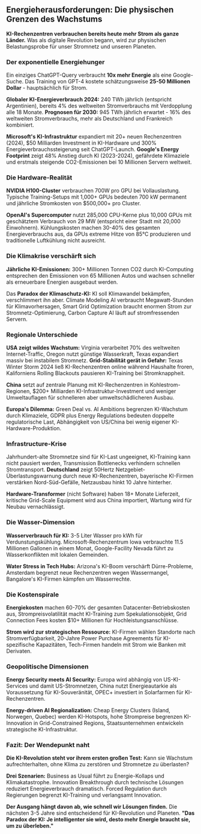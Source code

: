 ## Energieherausforderungen: Die physischen Grenzen des Wachstums

**KI-Rechenzentren verbrauchen bereits heute mehr Strom als ganze Länder.** Was als digitale Revolution begann, wird zur physischen Belastungsprobe für unser Stromnetz und unseren Planeten.

### Der exponentielle Energiehunger

Ein einziges ChatGPT-Query verbraucht **10x mehr Energie** als eine Google-Suche. Das Training von GPT-4 kostete schätzungsweise **25-50 Millionen Dollar** - hauptsächlich für Strom.

**Globaler KI-Energieverbrauch 2024:** 240 TWh jährlich (entspricht Argentinien), bereits 4% des weltweiten Stromverbrauchs mit Verdopplung alle 18 Monate. **Prognosen für 2030:** 945 TWh jährlich erwartet - 16% des weltweiten Stromverbrauchs, mehr als Deutschland und Frankreich kombiniert.

**Microsoft's KI-Infrastruktur** expandiert mit 20+ neuen Rechenzentren (2024), $50 Milliarden Investment in KI-Hardware und 300% Energieverbrauchssteigerung seit ChatGPT-Launch. **Google's Energy Footprint** zeigt 48% Anstieg durch KI (2023-2024), gefährdete Klimaziele und erstmals steigende CO2-Emissionen bei 10 Millionen Servern weltweit.

### Die Hardware-Realität

**NVIDIA H100-Cluster** verbrauchen 700W pro GPU bei Vollauslastung. Typische Training-Setups mit 1,000+ GPUs bedeuten 700 kW permanent und jährliche Stromkosten von $500,000+ pro Cluster.

**OpenAI's Supercomputer** nutzt 285,000 CPU-Kerne plus 10,000 GPUs mit geschätztem Verbrauch von 29 MW (entspricht einer Stadt mit 20,000 Einwohnern). Kühlungskosten machen 30-40% des gesamten Energieverbrauchs aus, da GPUs extreme Hitze von 85°C produzieren und traditionelle Luftkühlung nicht ausreicht.

### Die Klimakrise verschärft sich

**Jährliche KI-Emissionen:** 300+ Millionen Tonnen CO2 durch KI-Computing entsprechen den Emissionen von 65 Millionen Autos und wachsen schneller als erneuerbare Energien ausgebaut werden.

Das **Paradox der Klimaschutz-KI:** KI soll Klimawandel bekämpfen, verschlimmert ihn aber. Climate Modeling AI verbraucht Megawatt-Stunden für Klimavorhersagen, Smart Grid Optimization braucht enormen Strom zur Stromnetz-Optimierung, Carbon Capture AI läuft auf stromfressenden Servern.

### Regionale Unterschiede

**USA zeigt wildes Wachstum:** Virginia verarbeitet 70% des weltweiten Internet-Traffic, Oregon nutzt günstige Wasserkraft, Texas expandiert massiv bei instabilem Stromnetz. **Grid-Stabilität gerät in Gefahr:** Texas Winter Storm 2024 ließ KI-Rechenzentren online während Haushalte froren, Kaliforniens Rolling Blackouts pausieren KI-Training bei Stromknappheit.

**China** setzt auf zentrale Planung mit KI-Rechenzentren in Kohlestrom-Regionen, $200+ Milliarden KI-Infrastruktur-Investment und weniger Umweltauflagen für schnelleren aber umweltschädlicheren Ausbau.

**Europa's Dilemma:** Green Deal vs. AI Ambitions begrenzen KI-Wachstum durch Klimaziele, GDPR plus Energy Regulations bedeuten doppelte regulatorische Last, Abhängigkeit von US/China bei wenig eigener KI-Hardware-Produktion.

### Infrastructure-Krise

Jahrhundert-alte Stromnetze sind für KI-Last ungeeignet, KI-Training kann nicht pausiert werden, Transmission Bottlenecks verhindern schnellen Stromtransport. **Deutschland** zeigt 50Hertz Netzgebiet-Überlastungswarnung durch neue KI-Rechenzentren, bayerische KI-Firmen verstärken Nord-Süd-Gefälle, Netzausbau hinkt 10 Jahre hinterher.

**Hardware-Transformer** (nicht Software) haben 18+ Monate Lieferzeit, kritische Grid-Scale Equipment wird aus China importiert, Wartung wird für Neubau vernachlässigt.

### Die Wasser-Dimension

**Wasserverbrauch für KI:** 3-5 Liter Wasser pro kWh für Verdunstungskühlung. Microsoft-Rechenzentrum Iowa verbrauchte 11.5 Millionen Gallonen in einem Monat, Google-Facility Nevada führt zu Wasserkonflikten mit lokalen Gemeinden.

**Water Stress in Tech Hubs:** Arizona's KI-Boom verschärft Dürre-Probleme, Amsterdam begrenzt neue Rechenzentren wegen Wassermangel, Bangalore's KI-Firmen kämpfen um Wasserrechte.

### Die Kostenspirale

**Energiekosten** machen 60-70% der gesamten Datacenter-Betriebskosten aus, Strompreisvolatilität macht KI-Training zum Spekulationsobjekt, Grid Connection Fees kosten $10+ Millionen für Hochleistungsanschlüsse.

**Strom wird zur strategischen Ressource:** KI-Firmen wählen Standorte nach Stromverfügbarkeit, 20-Jahre Power Purchase Agreements für KI-spezifische Kapazitäten, Tech-Firmen handeln mit Strom wie Banken mit Derivaten.

### Geopolitische Dimensionen

**Energy Security meets AI Security:** Europa wird abhängig von US-KI-Services und damit US-Stromnetzen, China nutzt Energieautarkie als Voraussetzung für KI-Souveränität, OPEC+ investiert in Solarfarmen für KI-Rechenzentren.

**Energy-driven AI Regionalization:** Cheap Energy Clusters (Island, Norwegen, Quebec) werden KI-Hotspots, hohe Strompreise begrenzen KI-Innovation in Grid-Constrained Regions, Staatsunternehmen entwickeln strategische KI-Infrastruktur.

### Fazit: Der Wendepunkt naht

**Die KI-Revolution steht vor ihrem ersten großen Test:** Kann sie Wachstum aufrechterhalten, ohne Klima zu zerstören und Stromnetze zu überlasten?

**Drei Szenarien:** Business as Usual führt zu Energie-Kollaps und Klimakatastrophe. Innovation Breakthrough durch technische Lösungen reduziert Energieverbrauch dramatisch. Forced Regulation durch Regierungen begrenzt KI-Training und verlangsamt Innovation.

**Der Ausgang hängt davon ab, wie schnell wir Lösungen finden.** Die nächsten 3-5 Jahre sind entscheidend für KI-Revolution und Planeten. **"Das Paradox der KI: Je intelligenter sie wird, desto mehr Energie braucht sie, um zu überleben."**